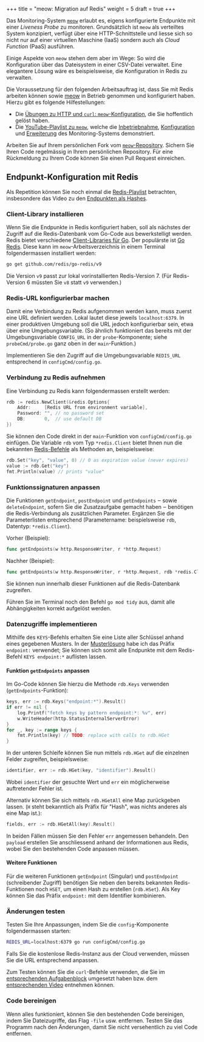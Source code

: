 +++
title = "meow: Migration auf Redis"
weight = 5
draft = true
+++

Das Monitoring-System [`meow`](https://code.frickelbude.ch/m346/meow) erlaubt
es, eigens konfigurierte Endpunkte mit einer _Liveness Probe_ zu monitoren.
Grundsätzlich ist `meow` als verteiltes System konzipiert, verfügt über eine
HTTP-Schnittstelle und liesse sich so nicht nur auf einer virtuellen Maschine
(IaaS) sondern auch als _Cloud Function_ (PaaS) ausführen.

Einige Aspekte von `meow` stehen dem aber im Wege: So wird die Konfiguration
über das Dateisystem in einer CSV-Datei verwaltet. Eine elegantere Lösung wäre
es beispielsweise, die Konfiguration in Redis zu verwalten.

Die Voraussetzung für den folgenden Arbeitsauftrag ist, dass Sie mit Redis
arbeiten können sowie [meow](https://code.frickelbude.ch/m346/meow) in Betrieb
genommen und konfiguriert haben. Hierzu gibt es folgende Hilfestellungen:

- Die [Übungen zu HTTP und `curl`: `meow`-Konfiguration](https://code.frickelbude.ch/m346/meow-http-curl), die Sie hoffentlich gelöst haben.
- Die [YouTube-Playlist zu
  `meow`](https://www.youtube.com/playlist?list=PLoID6wkkuS3c70NzN2LyoxAanVHBUImvB),
  welche die
  [Inbetriebnahme](https://www.youtube.com/watch?v=TlCSoLCK8RY&list=PLoID6wkkuS3c70NzN2LyoxAanVHBUImvB&index=1),
  [Konfiguration](https://www.youtube.com/watch?v=9HMnfyw_EUk&list=PLoID6wkkuS3c70NzN2LyoxAanVHBUImvB&index=2)
  und
  [Erweiterung](https://www.youtube.com/watch?v=FNRlwp_bTF8&list=PLoID6wkkuS3c70NzN2LyoxAanVHBUImvB&index=3)
  des Monitoring-Systems demonstriert.

Arbeiten Sie auf Ihrem persönlichen Fork vom
[`meow`-Repository](https://code.frickelbude.ch/m346/meow). Sichern Sie Ihren
Code regelmässig in Ihrem persönlichen Repository. Für eine Rückmeldung zu Ihrem
Code können Sie einen Pull Request einreichen.

## Endpunkt-Konfiguration mit Redis

Als Repetition können Sie noch einmal die
[Redis-Playlist](https://www.youtube.com/playlist?list=PLoID6wkkuS3dvY2kdg1QdkoJjhDw--2i8)
betrachten, insbesondere das Video zu den [Endpunkten als
Hashes](https://www.youtube.com/watch?v=slYrv5R6oOY&list=PLoID6wkkuS3dvY2kdg1QdkoJjhDw--2i8&index=7).

### Client-Library installieren

Wenn Sie die Endpunkte in Redis konfiguriert haben, soll als nächstes der
Zugriff auf die Redis-Datenbank vom Go-Code aus bewerkstelligt werden. Redis
bietet verschiedene [Client-Libraries für
Go](https://redis.io/resources/clients/#go). Der populärste ist [Go
Redis](https://github.com/go-redis/redis). Diese kann im
`meow`-Arbeitsverzeichnis in einem Terminal folgendermassen installiert werden:

```bash
go get github.com/redis/go-redis/v9
```

Die Version `v9` passt zur lokal vorinstallierten Redis-Version 7. (Für
Redis-Version 6 müssten Sie `v8` statt `v9` verwenden.)

### Redis-URL konfigurierbar machen

Damit eine Verbindung zu Redis aufgenommen werden kann, muss zuerst eine URL
definiert werden. Lokal lautet diese jeweils `localhost:6379`. In einer
produktiven Umgebung soll die URL jedoch konfigurierbar sein, etwa über eine
Umgebungsvariable. (So ähnlich funktioniert das bereits mit der
Umgebungsvariable `CONFIG_URL` in der `probe`-Komponente; siehe
`probeCmd/probe.go` ganz oben in der `main`-Funktion.) 

Implementieren Sie den Zugriff auf die Umgebungsvariable `REDIS_URL`
entsprechend in `configCmd/config.go`.

### Verbindung zu Redis aufnehmen

Eine Verbindung zu Redis kann folgendermassen erstellt werden:

```go
rdb := redis.NewClient(&redis.Options{
    Addr:     [Redis URL from environment variable],
    Password: "", // no password set
    DB:       0,  // use default DB
})
```

Sie können den Code direkt in der `main`-Funktion von `configCmd/config.go`
einfügen. Die Variable `rdb` vom Typ `*redis.Client` bietet Ihnen nun die
bekannten [Redis-Befehle](https://redis.io/commands/) als Methoden an,
beispielsweise:

```go
rdb.Set("key", "value", 0) // 0 as expiration value (never expires)
value := rdb.Get("key")
fmt.Println(value) // prints "value"
```

### Funktionssignaturen anpassen

Die Funktionen `getEndpoint`, `postEndpoint` und `getEndpoints` ‒ sowie
`deleteEndpoint`, sofern Sie die Zusatzaufgabe gemacht haben ‒ benötigen die
Redis-Verbindung als zusätzlichen Parameter. Ergänzen Sie die Parameterlisten
entsprechend (Parametername: beispielsweise `rdb`, Datentyp: `*redis.Client`).

Vorher (Beispiel):

```go
func getEndpoints(w http.ResponseWriter, r *http.Request)
```

Nachher (Beispiel):

```go
func getEndpoints(w http.ResponseWriter, r *http.Request, rdb *redis.Client)
```

Sie können nun innerhalb dieser Funktionen auf die Redis-Datenbank zugreifen.

Führen Sie im Terminal noch den Befehl `go mod tidy` aus, damit alle
Abhängigkeiten korrekt aufgelöst werden.

### Datenzugriffe implementieren

Mithilfe des `KEYS`-Befehls erhalten Sie eine Liste aller Schlüssel anhand eines
gegebenen Musters. In der
[Musterlösung](https://www.youtube.com/watch?v=slYrv5R6oOY&list=PLoID6wkkuS3dvY2kdg1QdkoJjhDw--2i8&index=7&t=304s)
habe ich das Präfix `endpoint:` verwendet; Sie können sich somit alle Endpunkte
mit dem Redis-Befehl `KEYS endpoint:*` auflisten lassen. 

#### Funktion `getEndpoints` anpassen

Im Go-Code können Sie hierzu die Methode `rdb.Keys` verwenden
(`getEndpoints`-Funktion):

```go
keys, err := rdb.Keys("endpoint:*").Result()
if err != nil {
    log.Printf("fetch keys by pattern endpoint:*: %v", err)
    w.WriteHeader(http.StatusInternalServerError)
}
for _, key := range keys {
    fmt.Println(key) // TODO: replace with calls to rdb.HGet
}
```

In der unteren Schleife können Sie nun mittels `rdb.HGet` auf die einzelnen
Felder zugreifen, beispielsweise:

```go
identifier, err := rdb.HGet(key, "identifier").Result()
```

Wobei `identifier` der gesuchte Wert und `err` ein möglicherweise auftretender
Fehler ist.

Alternativ können Sie sich mittels `rdb.HGetAll` eine Map zurückgeben lassen.
(`H` steht bekanntlich als Präfix für "Hash", was nichts anderes als eine Map
ist.):

```go
fields, err := rdb.HGetAll(key).Result()
```

In beiden Fällen müssen Sie den Fehler `err` angemessen behandeln. Den `payload`
erstellen Sie anschliessend anhand der Informationen aus Redis, wobei Sie den
bestehenden Code anpassen müssen.

#### Weitere Funktionen

Für die weiteren Funktionen `getEndpoint` (Singular) und `postEndpoint`
(schreibender Zugriff) benötigen Sie neben den bereits bekannten
Redis-Funktionen noch `HSET`, um einen Hash zu erstellen (`rdb.HSet`). Als Key
können Sie das Präfix `endpoint:` mit dem Identifier kombinieren.

### Änderungen testen

Testen Sie Ihre Anpassungen, indem Sie die `config`-Komponente folgendermassen
starten:

```bash
REDIS_URL=localhost:6379 go run configCmd/config.go
```

Falls Sie die kostenlose Redis-Instanz aus der Cloud verwenden, müssen Sie die
URL entsprechend anpassen.

Zum Testen können Sie die `curl`-Befehle verwenden, die Sie im [entsprechenden
Aufgabenblock](https://code.frickelbude.ch/m346/meow-http-curl) umgesetzt haben
bzw. dem [entsprechenden
Video](https://www.youtube.com/watch?v=9HMnfyw_EUk&t=711s) entnehmen können.

### Code bereinigen

Wenn alles funktioniert, können Sie den bestehenden Code bereinigen, indem Sie
Dateizugriffe, das Flag `-file` usw. entfernen. Testen Sie das Programm nach den
Änderungen, damit Sie nicht versehentlich zu viel Code entfernen.
